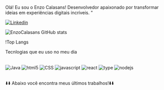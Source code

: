 Olá! Eu sou o Enzo Calasans!
Desenvolvedor apaixonado por transformar ideias em experiências digitais incríveis. "

[![Linkedin](https://img.shields.io/badge/LinkedIn-0077B5?style=for-the-badge&logo=linkedin&logoColor=white)](https://www.linkedin.com/in/enzo-calasans-0200331aa/)

![EnzoCalasans GitHub stats](https://github-readme-stats.vercel.app/api?username=enzocalasans&show_icons=true&theme=tokyonight) 

!Top Langs

Tecnlogias que eu uso no meu dia
<div style="display: inline_block"><br/>
    <img aLign="center"alt="Java" src="https://img.shields.io/badge/Java-ED8B00?style=for-the-badge&logo=openjdk&logoColor=white"/>
    <img aLign="center"alt="html5" src="https://img.shields.io/badge/HTML5-E34F26?style=for-the-badge&logo=html5&logoColor=white"/>
    <img aLign="center"alt="CSS" src="https://img.shields.io/badge/CSS3-1572B6?style=for-the-badge&logo=css3&logoColor=white"/>
    <img aLign="center"alt="javascript" src="https://img.shields.io/badge/JavaScript-F7DF1E?style=for-the-badge&logo=javascript&logoColor=black"/>
    <img aLign="center"alt="react" src="https://img.shields.io/badge/React-20232A?style=for-the-badge&logo=react&logoColor=61DAFB"/>
    <img aLign="center"alt="type" src="https://img.shields.io/badge/TypeScript-007ACC?style=for-the-badge&logo=typescript&logoColor=white"/>
    <img aLign="center"alt="nodejs" src="https://img.shields.io/badge/Node.js-43853D?style=for-the-badge&logo=node.js&logoColor=white"/>


</div><br/>

⬇️⬇️ Abaixo você encontra meus últimos trabalhos!⬇️⬇️
